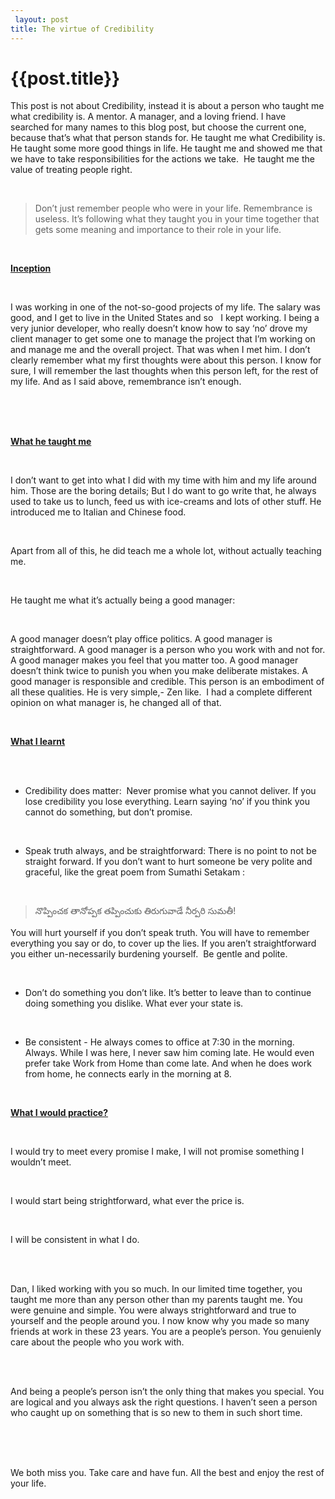 ```yaml
---
 layout: post
title: The virtue of Credibility
--- 
```

 {{post.title}}
======================================================
This post is not about Credibility, instead it is about a person who taught me what credibility is.  A mentor. A manager, and a loving friend. I have searched for many names to this blog post, but choose the current one, because that&#8217;s what that person stands for. He taught me what Credibility is. He taught some more good things in life. He taught me and showed me that we have to take responsibilities for the actions we take.  He taught me the value of treating people right. 

 <br/> 

<blockquote>Don&#8217;t just remember people who were in your life. Remembrance is useless. It&#8217;s following what they taught you in your time together that gets some meaning and importance to their role in your life.</blockquote>

 <br/> 

 <b><u>Inception</u></b> 

 <b><br/></b> 

 I was working in one of the not-so-good projects of my life. The salary was good, and I get to live in the United States and so   I kept working. I being a very junior developer, who really doesn&#8217;t know how to say &#8216;no&#8217; drove my client manager to get some one to manage the project that I&#8217;m working on and manage me and the overall project. That was when I met him. I don&#8217;t clearly remember what my first thoughts were about this person. I know for sure, I will remember the last thoughts when this person left, for the rest of my life. And as I said above, remembrance isn&#8217;t enough.  

 <br/> 

 <br/> 

 <br/> 

 <b><u>What he taught me</u></b> 

 <b><u><br/></u></b> 

 I don&#8217;t want to get into what I did with my time with him and my life around him. Those are the boring details; But I do want to go write that, he always used to take us to lunch, feed us with ice-creams and lots of other stuff. He introduced me to Italian and Chinese food.  

 <br/> 

 Apart from all of this, he did teach me a whole lot, without actually teaching me. 

 <br/> 

 He taught me what it&#8217;s actually being a good manager: 

 <br/> 

 A good manager doesn&#8217;t play office politics. A good manager is straightforward. A good manager is a person who you work with and not for. A good manager makes you feel that you matter too. A good manager doesn&#8217;t think twice to punish you when you make deliberate mistakes. A good manager is responsible and credible. This person is an embodiment of all these qualities. He is very simple,- Zen like.  I had a complete different opinion on what manager is, he changed all of that. 

 <br/> 

 <u><b>What I learnt</b></u> 

 <br/> 

 <br/> 

 - Credibility does matter:  Never promise what you cannot deliver. If you lose credibility you lose everything. Learn saying &#8216;no&#8217; if you think you cannot do something, but don&#8217;t promise. 

 <br/> 

 - Speak truth always, and be straightforward: There is no point to not be straight forward. If you don&#8217;t want to hurt someone be very polite and graceful, like the great poem from Sumathi Setakam&#160;: 

 <br/> 

<blockquote>నొప్పించక తానోప్పక తప్పించుకు తిరుగువాడే నీర్పరి సుమతీ!</blockquote>

 You will hurt yourself if you don&#8217;t speak truth. You will have to remember everything you say or do, to cover up the lies. If you aren&#8217;t straightforward you either un-necessarily burdening yourself.  Be gentle and polite. 

 <br/> 

 - Don&#8217;t do something you don&#8217;t like. It&#8217;s better to leave than to continue doing something you dislike. What ever your state is. 

 <br/> 

 - Be consistent - He always comes to office at 7:30 in the morning. Always. While I was here, I never saw him coming late. He would even prefer take Work from Home than come late. And when he does work from home, he connects early in the morning at 8.  

 <br/> 

 <b><u>What I would practice?</u></b> 

 <br/> 

 I would try to meet every promise I make, I will not promise something I wouldn&#8217;t meet. 

 <br/> 

 I would start being strightforward, what ever the price is. 

 <br/> 

 I will be consistent in what I do. 

 <br/> 

  

 <br/> 

 Dan, I liked working with you so much. In our limited time together, you taught me more than any person other than my parents taught me. You were genuine and simple. You were always strightforward and true to yourself and the people around you. I now know why you made so many friends at work in these 23 years. You are a people&#8217;s person. You genuienly care about the people who you work with.  

 <br/> 

 <br/> 

 And being a people&#8217;s person isn&#8217;t the only thing that makes you special. You are logical and you always ask the right questions. I haven&#8217;t seen a person who caught up on something that is so new to them in such short time.  

 <br/> 

 <br/> 

 <br/> 

 We both miss you. Take care and have fun. All the best and enjoy the rest of your life.  


